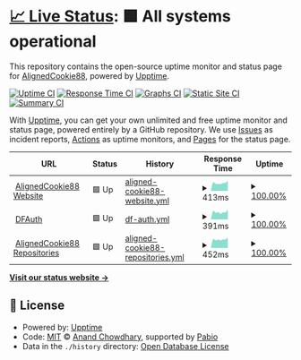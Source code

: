 # [📈 Live Status](https://AlignedCookie88.github.io/uptime-monitor): <!--live status--> **🟩 All systems operational**

This repository contains the open-source uptime monitor and status page for [AlignedCookie88](https://alignedcookie88.com), powered by [Upptime](https://github.com/upptime/upptime).

[![Uptime CI](https://github.com/AlignedCookie88/uptime-monitor/workflows/Uptime%20CI/badge.svg)](https://github.com/AlignedCookie88/uptime-monitor/actions?query=workflow%3A%22Uptime+CI%22)
[![Response Time CI](https://github.com/AlignedCookie88/uptime-monitor/workflows/Response%20Time%20CI/badge.svg)](https://github.com/AlignedCookie88/uptime-monitor/actions?query=workflow%3A%22Response+Time+CI%22)
[![Graphs CI](https://github.com/AlignedCookie88/uptime-monitor/workflows/Graphs%20CI/badge.svg)](https://github.com/AlignedCookie88/uptime-monitor/actions?query=workflow%3A%22Graphs+CI%22)
[![Static Site CI](https://github.com/AlignedCookie88/uptime-monitor/workflows/Static%20Site%20CI/badge.svg)](https://github.com/AlignedCookie88/uptime-monitor/actions?query=workflow%3A%22Static+Site+CI%22)
[![Summary CI](https://github.com/AlignedCookie88/uptime-monitor/workflows/Summary%20CI/badge.svg)](https://github.com/AlignedCookie88/uptime-monitor/actions?query=workflow%3A%22Summary+CI%22)

With [Upptime](https://upptime.js.org), you can get your own unlimited and free uptime monitor and status page, powered entirely by a GitHub repository. We use [Issues](https://github.com/AlignedCookie88/uptime-monitor/issues) as incident reports, [Actions](https://github.com/AlignedCookie88/uptime-monitor/actions) as uptime monitors, and [Pages](https://AlignedCookie88.github.io/uptime-monitor) for the status page.

<!--start: status pages-->
<!-- This summary is generated by Upptime (https://github.com/upptime/upptime) -->
<!-- Do not edit this manually, your changes will be overwritten -->
<!-- prettier-ignore -->
| URL | Status | History | Response Time | Uptime |
| --- | ------ | ------- | ------------- | ------ |
| <img alt="" src="https://icons.duckduckgo.com/ip3/alignedcookie88.com.ico" height="13"> [AlignedCookie88 Website](https://alignedcookie88.com) | 🟩 Up | [aligned-cookie88-website.yml](https://github.com/AlignedCookie88/uptime-monitor/commits/HEAD/history/aligned-cookie88-website.yml) | <details><summary><img alt="Response time graph" src="./graphs/aligned-cookie88-website/response-time-week.png" height="20"> 413ms</summary><br><a href="https://status.alignedcookie88.com/history/aligned-cookie88-website"><img alt="Response time 680" src="https://img.shields.io/endpoint?url=https%3A%2F%2Fraw.githubusercontent.com%2FAlignedCookie88%2Fuptime-monitor%2FHEAD%2Fapi%2Faligned-cookie88-website%2Fresponse-time.json"></a><br><a href="https://status.alignedcookie88.com/history/aligned-cookie88-website"><img alt="24-hour response time 521" src="https://img.shields.io/endpoint?url=https%3A%2F%2Fraw.githubusercontent.com%2FAlignedCookie88%2Fuptime-monitor%2FHEAD%2Fapi%2Faligned-cookie88-website%2Fresponse-time-day.json"></a><br><a href="https://status.alignedcookie88.com/history/aligned-cookie88-website"><img alt="7-day response time 413" src="https://img.shields.io/endpoint?url=https%3A%2F%2Fraw.githubusercontent.com%2FAlignedCookie88%2Fuptime-monitor%2FHEAD%2Fapi%2Faligned-cookie88-website%2Fresponse-time-week.json"></a><br><a href="https://status.alignedcookie88.com/history/aligned-cookie88-website"><img alt="30-day response time 410" src="https://img.shields.io/endpoint?url=https%3A%2F%2Fraw.githubusercontent.com%2FAlignedCookie88%2Fuptime-monitor%2FHEAD%2Fapi%2Faligned-cookie88-website%2Fresponse-time-month.json"></a><br><a href="https://status.alignedcookie88.com/history/aligned-cookie88-website"><img alt="1-year response time 680" src="https://img.shields.io/endpoint?url=https%3A%2F%2Fraw.githubusercontent.com%2FAlignedCookie88%2Fuptime-monitor%2FHEAD%2Fapi%2Faligned-cookie88-website%2Fresponse-time-year.json"></a></details> | <details><summary><a href="https://status.alignedcookie88.com/history/aligned-cookie88-website">100.00%</a></summary><a href="https://status.alignedcookie88.com/history/aligned-cookie88-website"><img alt="All-time uptime 95.75%" src="https://img.shields.io/endpoint?url=https%3A%2F%2Fraw.githubusercontent.com%2FAlignedCookie88%2Fuptime-monitor%2FHEAD%2Fapi%2Faligned-cookie88-website%2Fuptime.json"></a><br><a href="https://status.alignedcookie88.com/history/aligned-cookie88-website"><img alt="24-hour uptime 100.00%" src="https://img.shields.io/endpoint?url=https%3A%2F%2Fraw.githubusercontent.com%2FAlignedCookie88%2Fuptime-monitor%2FHEAD%2Fapi%2Faligned-cookie88-website%2Fuptime-day.json"></a><br><a href="https://status.alignedcookie88.com/history/aligned-cookie88-website"><img alt="7-day uptime 100.00%" src="https://img.shields.io/endpoint?url=https%3A%2F%2Fraw.githubusercontent.com%2FAlignedCookie88%2Fuptime-monitor%2FHEAD%2Fapi%2Faligned-cookie88-website%2Fuptime-week.json"></a><br><a href="https://status.alignedcookie88.com/history/aligned-cookie88-website"><img alt="30-day uptime 100.00%" src="https://img.shields.io/endpoint?url=https%3A%2F%2Fraw.githubusercontent.com%2FAlignedCookie88%2Fuptime-monitor%2FHEAD%2Fapi%2Faligned-cookie88-website%2Fuptime-month.json"></a><br><a href="https://status.alignedcookie88.com/history/aligned-cookie88-website"><img alt="1-year uptime 95.75%" src="https://img.shields.io/endpoint?url=https%3A%2F%2Fraw.githubusercontent.com%2FAlignedCookie88%2Fuptime-monitor%2FHEAD%2Fapi%2Faligned-cookie88-website%2Fuptime-year.json"></a></details>
| <img alt="" src="https://icons.duckduckgo.com/ip3/dfauth.alignedcookie88.com.ico" height="13"> [DFAuth](https://dfauth.alignedcookie88.com) | 🟩 Up | [df-auth.yml](https://github.com/AlignedCookie88/uptime-monitor/commits/HEAD/history/df-auth.yml) | <details><summary><img alt="Response time graph" src="./graphs/df-auth/response-time-week.png" height="20"> 391ms</summary><br><a href="https://status.alignedcookie88.com/history/df-auth"><img alt="Response time 812" src="https://img.shields.io/endpoint?url=https%3A%2F%2Fraw.githubusercontent.com%2FAlignedCookie88%2Fuptime-monitor%2FHEAD%2Fapi%2Fdf-auth%2Fresponse-time.json"></a><br><a href="https://status.alignedcookie88.com/history/df-auth"><img alt="24-hour response time 531" src="https://img.shields.io/endpoint?url=https%3A%2F%2Fraw.githubusercontent.com%2FAlignedCookie88%2Fuptime-monitor%2FHEAD%2Fapi%2Fdf-auth%2Fresponse-time-day.json"></a><br><a href="https://status.alignedcookie88.com/history/df-auth"><img alt="7-day response time 391" src="https://img.shields.io/endpoint?url=https%3A%2F%2Fraw.githubusercontent.com%2FAlignedCookie88%2Fuptime-monitor%2FHEAD%2Fapi%2Fdf-auth%2Fresponse-time-week.json"></a><br><a href="https://status.alignedcookie88.com/history/df-auth"><img alt="30-day response time 404" src="https://img.shields.io/endpoint?url=https%3A%2F%2Fraw.githubusercontent.com%2FAlignedCookie88%2Fuptime-monitor%2FHEAD%2Fapi%2Fdf-auth%2Fresponse-time-month.json"></a><br><a href="https://status.alignedcookie88.com/history/df-auth"><img alt="1-year response time 812" src="https://img.shields.io/endpoint?url=https%3A%2F%2Fraw.githubusercontent.com%2FAlignedCookie88%2Fuptime-monitor%2FHEAD%2Fapi%2Fdf-auth%2Fresponse-time-year.json"></a></details> | <details><summary><a href="https://status.alignedcookie88.com/history/df-auth">100.00%</a></summary><a href="https://status.alignedcookie88.com/history/df-auth"><img alt="All-time uptime 88.62%" src="https://img.shields.io/endpoint?url=https%3A%2F%2Fraw.githubusercontent.com%2FAlignedCookie88%2Fuptime-monitor%2FHEAD%2Fapi%2Fdf-auth%2Fuptime.json"></a><br><a href="https://status.alignedcookie88.com/history/df-auth"><img alt="24-hour uptime 100.00%" src="https://img.shields.io/endpoint?url=https%3A%2F%2Fraw.githubusercontent.com%2FAlignedCookie88%2Fuptime-monitor%2FHEAD%2Fapi%2Fdf-auth%2Fuptime-day.json"></a><br><a href="https://status.alignedcookie88.com/history/df-auth"><img alt="7-day uptime 100.00%" src="https://img.shields.io/endpoint?url=https%3A%2F%2Fraw.githubusercontent.com%2FAlignedCookie88%2Fuptime-monitor%2FHEAD%2Fapi%2Fdf-auth%2Fuptime-week.json"></a><br><a href="https://status.alignedcookie88.com/history/df-auth"><img alt="30-day uptime 100.00%" src="https://img.shields.io/endpoint?url=https%3A%2F%2Fraw.githubusercontent.com%2FAlignedCookie88%2Fuptime-monitor%2FHEAD%2Fapi%2Fdf-auth%2Fuptime-month.json"></a><br><a href="https://status.alignedcookie88.com/history/df-auth"><img alt="1-year uptime 88.62%" src="https://img.shields.io/endpoint?url=https%3A%2F%2Fraw.githubusercontent.com%2FAlignedCookie88%2Fuptime-monitor%2FHEAD%2Fapi%2Fdf-auth%2Fuptime-year.json"></a></details>
| <img alt="" src="https://icons.duckduckgo.com/ip3/repo.alignedcookie88.com.ico" height="13"> [AlignedCookie88 Repositories](https://repo.alignedcookie88.com) | 🟩 Up | [aligned-cookie88-repositories.yml](https://github.com/AlignedCookie88/uptime-monitor/commits/HEAD/history/aligned-cookie88-repositories.yml) | <details><summary><img alt="Response time graph" src="./graphs/aligned-cookie88-repositories/response-time-week.png" height="20"> 452ms</summary><br><a href="https://status.alignedcookie88.com/history/aligned-cookie88-repositories"><img alt="Response time 1500" src="https://img.shields.io/endpoint?url=https%3A%2F%2Fraw.githubusercontent.com%2FAlignedCookie88%2Fuptime-monitor%2FHEAD%2Fapi%2Faligned-cookie88-repositories%2Fresponse-time.json"></a><br><a href="https://status.alignedcookie88.com/history/aligned-cookie88-repositories"><img alt="24-hour response time 546" src="https://img.shields.io/endpoint?url=https%3A%2F%2Fraw.githubusercontent.com%2FAlignedCookie88%2Fuptime-monitor%2FHEAD%2Fapi%2Faligned-cookie88-repositories%2Fresponse-time-day.json"></a><br><a href="https://status.alignedcookie88.com/history/aligned-cookie88-repositories"><img alt="7-day response time 452" src="https://img.shields.io/endpoint?url=https%3A%2F%2Fraw.githubusercontent.com%2FAlignedCookie88%2Fuptime-monitor%2FHEAD%2Fapi%2Faligned-cookie88-repositories%2Fresponse-time-week.json"></a><br><a href="https://status.alignedcookie88.com/history/aligned-cookie88-repositories"><img alt="30-day response time 464" src="https://img.shields.io/endpoint?url=https%3A%2F%2Fraw.githubusercontent.com%2FAlignedCookie88%2Fuptime-monitor%2FHEAD%2Fapi%2Faligned-cookie88-repositories%2Fresponse-time-month.json"></a><br><a href="https://status.alignedcookie88.com/history/aligned-cookie88-repositories"><img alt="1-year response time 1500" src="https://img.shields.io/endpoint?url=https%3A%2F%2Fraw.githubusercontent.com%2FAlignedCookie88%2Fuptime-monitor%2FHEAD%2Fapi%2Faligned-cookie88-repositories%2Fresponse-time-year.json"></a></details> | <details><summary><a href="https://status.alignedcookie88.com/history/aligned-cookie88-repositories">100.00%</a></summary><a href="https://status.alignedcookie88.com/history/aligned-cookie88-repositories"><img alt="All-time uptime 63.98%" src="https://img.shields.io/endpoint?url=https%3A%2F%2Fraw.githubusercontent.com%2FAlignedCookie88%2Fuptime-monitor%2FHEAD%2Fapi%2Faligned-cookie88-repositories%2Fuptime.json"></a><br><a href="https://status.alignedcookie88.com/history/aligned-cookie88-repositories"><img alt="24-hour uptime 100.00%" src="https://img.shields.io/endpoint?url=https%3A%2F%2Fraw.githubusercontent.com%2FAlignedCookie88%2Fuptime-monitor%2FHEAD%2Fapi%2Faligned-cookie88-repositories%2Fuptime-day.json"></a><br><a href="https://status.alignedcookie88.com/history/aligned-cookie88-repositories"><img alt="7-day uptime 100.00%" src="https://img.shields.io/endpoint?url=https%3A%2F%2Fraw.githubusercontent.com%2FAlignedCookie88%2Fuptime-monitor%2FHEAD%2Fapi%2Faligned-cookie88-repositories%2Fuptime-week.json"></a><br><a href="https://status.alignedcookie88.com/history/aligned-cookie88-repositories"><img alt="30-day uptime 97.83%" src="https://img.shields.io/endpoint?url=https%3A%2F%2Fraw.githubusercontent.com%2FAlignedCookie88%2Fuptime-monitor%2FHEAD%2Fapi%2Faligned-cookie88-repositories%2Fuptime-month.json"></a><br><a href="https://status.alignedcookie88.com/history/aligned-cookie88-repositories"><img alt="1-year uptime 63.98%" src="https://img.shields.io/endpoint?url=https%3A%2F%2Fraw.githubusercontent.com%2FAlignedCookie88%2Fuptime-monitor%2FHEAD%2Fapi%2Faligned-cookie88-repositories%2Fuptime-year.json"></a></details>

<!--end: status pages-->

[**Visit our status website →**](https://AlignedCookie88.github.io/uptime-monitor)

## 📄 License

- Powered by: [Upptime](https://github.com/upptime/upptime)
- Code: [MIT](./LICENSE) © [Anand Chowdhary](https://anandchowdhary.com), supported by [Pabio](https://pabio.com)
- Data in the `./history` directory: [Open Database License](https://opendatacommons.org/licenses/odbl/1-0/)
